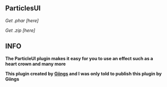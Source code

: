 ## ParticlesUI


*Get .phar [here]*

*Get .zip [here]*

## INFO
**The ParticleUI plugin makes it easy for you to use an effect such as a heart crown and many more**

**This plugin created by [Giings](https://github.com/Giings) and I was only told to publish this plugin by Giings**
